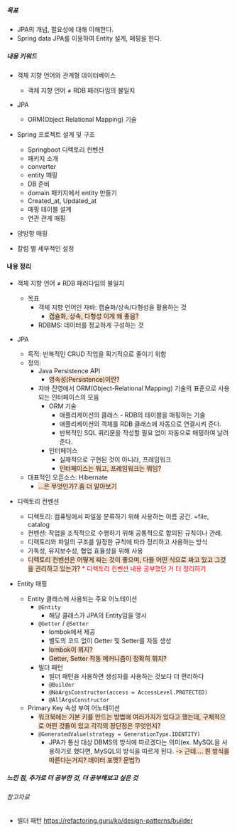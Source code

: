 ##### 목표
* JPA의 개념, 필요성에 대해 이해한다.
* Spring data JPA를 이용하여 Entity 설계, 매핑을 한다.

##### 내용 키워드
* 객체 지향 언어와 관계형 데이터베이스
	* 객체 지향 언어 ≠ RDB 패러다임의 불일치
* JPA
	* ORM(Object Relational Mapping) 기술

* Spring 프로젝트 설계 및 구조
	* Springboot 디렉토리 컨벤션
	* 패키지 소개
	* converter
	* entity 매핑
	* DB 준비
	* domain 패키지에서 entity 만들기
	* Created_at, Updated_at
	* 매핑 테이블 설계
	* 연관 관계 매핑
* 양방향 매핑
* 칼럼 별 세부적인 설정

#### 내용 정리
* 객체 지향 언어 ≠ RDB 패러다임의 불일치
	* 목표
		* 객체 지향 언어인 자바: 캡슐화/상속/다형성을 활용하는 것
			* <span style="background:rgba(240, 107, 5, 0.2)">캡슐화, 상속, 다형성 이게 왜 좋음?</span>
		* RDBMS: 데이터를 정교하게 구성하는 것
* JPA
	* 목적: 반복적인 CRUD 작업을 획기적으로 줄이기 위함
	* 정의:
		* Java Persistence API
			* <span style="background:rgba(240, 107, 5, 0.2)">영속성(Persistence)이란?</span>
		* 자바 진영에서 ORM(Object-Relational Mapping) 기술의 표준으로 사용되는 인터페이스의 모음
			* ORM 기술
				* 애플리케이션의 클래스 - RDB의 테이블을 매핑하는 기술
				* 애플리케이션의 객체를 RDB 클래스에 자동으로 연결시켜 준다.
				* 반복적인 SQL 쿼리문을 작성할 필요 없이 자동으로 매핑하여 날려준다.
			* 인터페이스
				* 실제적으로 구현된 것이 아니라, 프레임워크
				* <span style="background:rgba(240, 107, 5, 0.2)">인터페이스는 뭐고, 프레임워크는 뭐임?</span>
	* 대표적인 오픈소스: Hibernate
		* <span style="background:rgba(240, 107, 5, 0.2)">...은 무엇인가? 좀 더 알아보기</span>

* 디렉토리 컨벤션
	*  디렉토리: 컴퓨팅에서 파일을 분류하기 위해 사용하는 이름 공간. =file, catalog
	* 컨벤션: 작업을 조직적으로 수행하기 위해 공통적으로 합의된 규칙이나 관례.
	* 디렉토리와 파일의 구조를 일정한 규칙에 따라 정리하고 사용하는 방식
	* 가독성, 유지보수성, 협업 효율성을 위해 사용
	* <span style="background:rgba(240, 107, 5, 0.2)">디렉토리 컨벤션은 어떻게 짜는 것이 좋으며, 다들 어떤 식으로 짜고 있고 그것을 관리하고 있는가?</span>
		<font color="#ff0000">	* 디렉토리 컨벤션 내용 공부했던 거 더 정리하기</font>




* Entity 매핑
	* Entity 클래스에 사용되는 주요 어노테이션
		* `@Entity`
			* 해당 클래스가 JPA의 Entity임을 명시
		* `@Getter` / `@Setter`
			* lombok에서 제공
			* 별도의 코드 없이 Getter 및 Setter를 자동 생성
			* <span style="background:rgba(240, 107, 5, 0.2)"> lombok이 뭐지?</span>
			* <span style="background:rgba(240, 107, 5, 0.2)">Getter, Setter 작동 메커니즘이 정확히 뭐지?</span>
		* 빌더 패턴
			* 빌더 패턴을 사용하면 생성자를 사용하는 것보다 더 편리하다
			* `@Builder`
			* `@NoArgsConstructor(access = AccessLevel.PROTECTED)`
			* `@AllArgsConstructor`
	* Primary Key 속성 부여 어노테이션
		* <span style="background:rgba(240, 107, 5, 0.2)">워크북에는 기본 키를 만드는 방법에 여러가지가 있다고 했는데, 구체적으로 어떤 것들이 있고 각각의 장단점은 무엇인지?</span>
		* `@GeneratedValue(strategy = GenerationType.IDENTITY)`
			* JPA가 통신 대상 DBMS의 방식에 따르겠다는 의미(ex. MySQL을 사용하기로 했다면, MySQL의 방식을 따르게 된다. <span style="background:rgba(240, 107, 5, 0.2)">-> 근데.... 뭔 방식을 따른다는거지? 데이터 포맷? 문법?</span>)


##### 느낀 점, 추가로 더 공부한 것, 더 공부해보고 싶은 것






###### 참고자료
* 빌더 패턴
	https://refactoring.guru/ko/design-patterns/builder